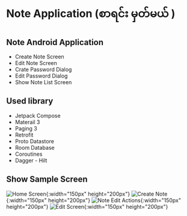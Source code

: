 # Note Application (စာရင်း မှတ်မယ် ) 
## Note Android Application 
+ Create Note Screen
+ Edit Note Screen 
+ Crate Password Dialog
+ Edit Password Dialog
+ Show Note List Screen 

## Used library
+ Jetpack Compose 
+ Materail 3
+ Paging 3
+ Retrofit
+ Proto Datastore 
+ Room Database
+ Coroutines
+ Dagger - Hilt

## Show Sample Screen 
![Home Screen](https://github.com/ShineThyuZan/Credit_Note/blob/master/app/src/main/res/drawable-v24/home_scn.jpg?raw=true){:width="150px" height="200px"}
![Create Note](https://github.com/ShineThyuZan/Credit_Note/blob/master/app/src/main/res/drawable-v24/create_note.jpg?raw=true){:width="150px" height="200px"}
![Note Edit Actions](https://github.com/ShineThyuZan/Credit_Note/blob/master/app/src/main/res/drawable-v24/edit_actions.jpg?raw=true){:width="150px" height="200px"}
![Edit Screen](https://github.com/ShineThyuZan/Credit_Note/blob/master/app/src/main/res/drawable-v24/edit_scn.jpg?raw=true){:width="150px" height="200px"}

